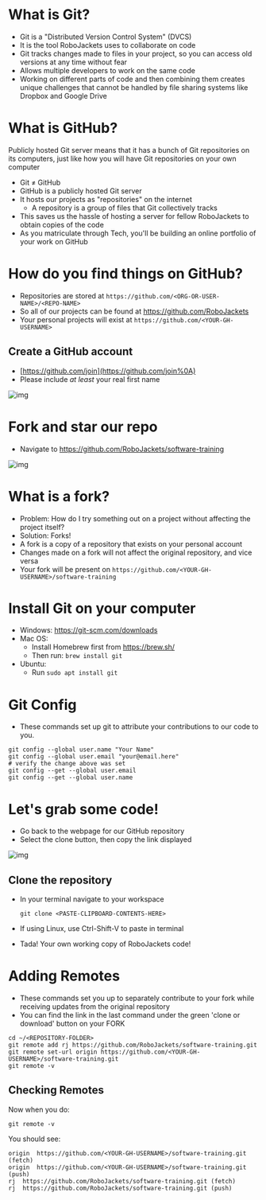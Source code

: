 # What is Git?

-   Git is a "Distributed Version Control System" (DVCS)
-   It is the tool RoboJackets uses to collaborate on code
-   Git tracks changes made to files in your project, so you can access old versions at any time without fear
-   Allows multiple developers to work on the same code
-   Working on different parts of code and then combining them creates unique challenges that cannot be handled by file sharing systems like Dropbox and Google Drive


# What is GitHub?

<div class="NOTES">
Publicly hosted Git server means that it has a bunch of Git repositories on its computers, just like how you will have Git repositories on your own computer

</div>

-   Git &ne; GitHub
-   GitHub is a publicly hosted Git server
-   It hosts our projects as "repositories" on the internet
    -   A repository is a group of files that Git collectively tracks
-   This saves us the hassle of hosting a server for fellow RoboJackets to obtain copies of the code
-   As you matriculate through Tech, you'll be building an online portfolio of your work on GitHub


# How do you find things on GitHub?

-   Repositories are stored at `https://github.com/<ORG-OR-USER-NAME>/<REPO-NAME>`
-   So all of our projects can be found at <https://github.com/RoboJackets>
-   Your personal projects will exist at `https://github.com/<YOUR-GH-USERNAME>`


## Create a GitHub account

-   [https://github.com/join](https://github.com/join%0A)
-   Please include *at least* your real first name

![img](https://i.imgur.com/0cdXQXW.png)


# Fork and star our repo

-   Navigate to <https://github.com/RoboJackets/software-training>

![img](https://i.imgur.com/3CtCTqj.png)


# What is a fork?

-   Problem: How do I try something out on a project without affecting the project itself?
-   Solution: Forks!
-   A fork is a copy of a repository that exists on your personal account
-   Changes made on a fork will not affect the original repository, and vice versa
-   Your fork will be present on `https://github.com/<YOUR-GH-USERNAME>/software-training`


# Install Git on your computer

-   Windows: <https://git-scm.com/downloads>
-   Mac OS:
    -   Install Homebrew first from <https://brew.sh/>
    -   Then run: `brew install git`
-   Ubuntu:
    -   Run `sudo apt install git`


# Git Config

-   These commands set up git to attribute your contributions to our code to you.

```shell
git config --global user.name "Your Name"
git config --global user.email "your@email.here"
# verify the change above was set
git config --get --global user.email
git config --get --global user.name
```


# Let's grab some code!

-   Go back to the webpage for our GitHub repository
-   Select the clone button, then copy the link displayed

![img](https://i.imgur.com/YjWCoqJ.png)


## Clone the repository

-   In your terminal navigate to your workspace
    
    ```shell
    git clone <PASTE-CLIPBOARD-CONTENTS-HERE>
    ```

-   If using Linux, use Ctrl-Shift-V to paste in terminal
-   Tada! Your own working copy of RoboJackets code!


# Adding Remotes

-   These commands set you up to separately contribute to your fork while receiving updates from the original repository
-   You can find the link in the last command under the green 'clone or download' button on your FORK

```shell
cd ~/<REPOSITORY-FOLDER>
git remote add rj https://github.com/RoboJackets/software-training.git
git remote set-url origin https://github.com/<YOUR-GH-USERNAME>/software-training.git
git remote -v

```


## Checking Remotes

Now when you do:

```shell
git remote -v
```

You should see:

```shell
origin  https://github.com/<YOUR-GH-USERNAME>/software-training.git (fetch)
origin  https://github.com/<YOUR-GH-USERNAME>/software-training.git (push)
rj  https://github.com/RoboJackets/software-training.git (fetch)
rj  https://github.com/RoboJackets/software-training.git (push)
```